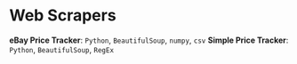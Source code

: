 # Web Scrapers

**eBay Price Tracker**: `Python`, `BeautifulSoup`, `numpy`, `csv`
**Simple Price Tracker**: `Python`, `BeautifulSoup`, `RegEx`
